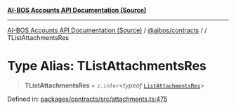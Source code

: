 [**AI-BOS Accounts API Documentation (Source)**](../../../README.md)

***

[AI-BOS Accounts API Documentation (Source)](../../../README.md) / [@aibos/contracts](../README.md) / [](../README.md) / TListAttachmentsRes

# Type Alias: TListAttachmentsRes

> **TListAttachmentsRes** = `z.infer`\<*typeof* [`ListAttachmentsRes`](../variables/ListAttachmentsRes.md)\>

Defined in: [packages/contracts/src/attachments.ts:475](https://github.com/pohlai88/accounts/blob/48103fb36d28b2b9bfb33472b6de2f719773cde9/packages/contracts/src/attachments.ts#L475)
